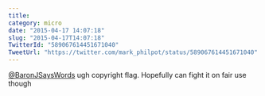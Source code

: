 ```yaml
---
title: 
category: micro
date: "2015-04-17 14:07:18"
slug: "2015-04-17T14:07:18"
TwitterId: "589067614451671040"
TweetUrl: "https://twitter.com/mark_philpot/status/589067614451671040"
---
```


[@BaronJSaysWords](https://twitter.com/BaronJSaysWords) ugh copyright flag.
Hopefully can fight it on fair use though
